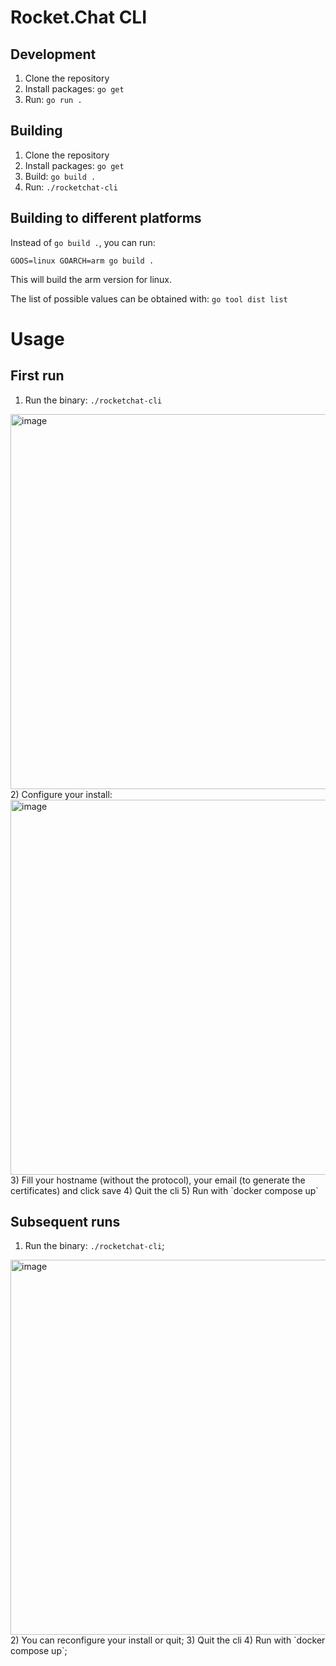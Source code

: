 # Rocket.Chat CLI

## Development

1) Clone the repository
2) Install packages: `go get`
3) Run: `go run .`

## Building

1) Clone the repository
2) Install packages: `go get`
3) Build: `go build .`
4) Run: `./rocketchat-cli`

## Building to different platforms

Instead of `go build .`, you can run:

`GOOS=linux GOARCH=arm go build .`

This will build the arm version for linux.

The list of possible values can be obtained with: `go tool dist list`

# Usage

## First run

1) Run the binary: `./rocketchat-cli`
<img width="600" alt="image" src="https://user-images.githubusercontent.com/575138/209550209-4f4510bd-b8f6-45a0-8862-afb33b00760a.png">
2) Configure your install:
<img width="600" alt="image" src="https://user-images.githubusercontent.com/575138/209550277-780035f6-207c-4bc3-b94d-938a7f0d61d9.png">
3) Fill your hostname (without the protocol), your email (to generate the certificates) and click save
4) Quit the cli
5) Run with `docker compose up`

## Subsequent runs

1) Run the binary: `./rocketchat-cli`;
<img width="600" alt="image" src="https://user-images.githubusercontent.com/575138/209555510-d93429a1-3802-4592-b4ae-6ceef6992527.png">
2) You can reconfigure your install or quit;
3) Quit the cli
4) Run with `docker compose up`;
